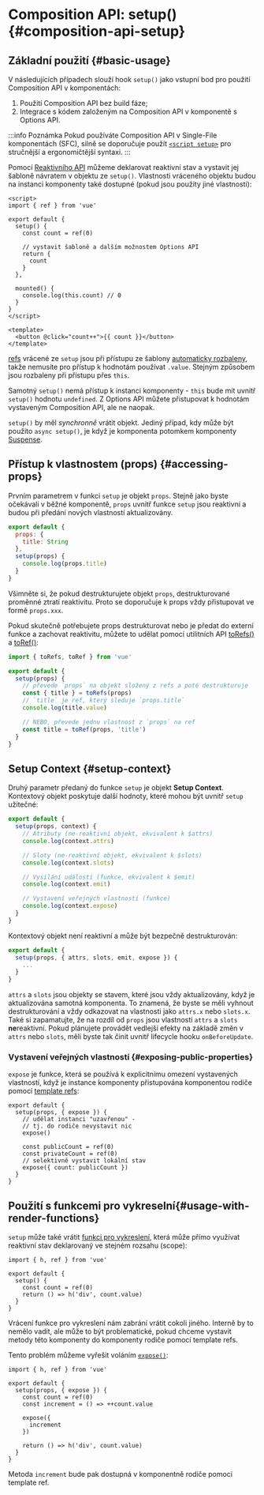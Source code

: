 # Composition API: setup() {#composition-api-setup}

## Základní použití {#basic-usage}

V následujících případech slouží hook `setup()` jako vstupní bod pro použití Composition API v komponentách:

1. Použití Composition API bez build fáze;
2. Integrace s kódem založeným na Composition API v komponentě s Options API.

:::info Poznámka
Pokud používáte Composition API v Single-File komponentách (SFC), silně se doporučuje použít [`<script setup>`](/api/sfc-script-setup) pro stručnější a ergonomičtější syntaxi.
:::

Pomocí [Reaktivního API](./reactivity-core) můžeme deklarovat reaktivní stav a vystavit jej šabloně návratem v objektu ze `setup()`. Vlastnosti vráceného objektu budou na instanci komponenty také dostupné (pokud jsou použity jiné vlastnosti):

```vue
<script>
import { ref } from 'vue'

export default {
  setup() {
    const count = ref(0)

    // vystavit šabloně a dalším možnostem Options API
    return {
      count
    }
  },

  mounted() {
    console.log(this.count) // 0
  }
}
</script>

<template>
  <button @click="count++">{{ count }}</button>
</template>
```

[refs](/api/reactivity-core#ref) vrácené ze `setup` jsou při přístupu ze šablony [automaticky rozbaleny](/guide/essentials/reactivity-fundamentals#deep-reactivity), takže nemusíte pro přístup k hodnotám používat `.value`. Stejným způsobem jsou rozbaleny při přístupu přes `this`.

Samotný `setup()` nemá přístup k instanci komponenty - `this` bude mít uvnitř `setup()` hodnotu `undefined`. Z Options API můžete přistupovat k hodnotám vystaveným Composition API, ale ne naopak.

`setup()` by měl _synchronně_ vrátit objekt. Jediný případ, kdy může být použito `async setup()`, je když je komponenta potomkem komponenty [Suspense](../guide/built-ins/suspense).

## Přístup k vlastnostem (props) {#accessing-props}

Prvním parametrem v funkci `setup` je objekt `props`. Stejně jako byste očekávali v&nbsp;běžné komponentě, `props` uvnitř funkce `setup` jsou reaktivní a budou při předání nových vlastností aktualizovány.

```js
export default {
  props: {
    title: String
  },
  setup(props) {
    console.log(props.title)
  }
}
```

Všimněte si, že pokud destrukturujete objekt `props`, destrukturované proměnné ztratí reaktivitu. Proto se doporučuje k props vždy přistupovat ve formě `props.xxx`.

Pokud skutečně potřebujete props destrukturovat nebo je předat do externí funkce a&nbsp;zachovat reaktivitu, můžete to udělat pomocí utilitních API [toRefs()](./reactivity-utilities#torefs) a [toRef()](/api/reactivity-utilities#toref):

```js
import { toRefs, toRef } from 'vue'

export default {
  setup(props) {
    // převede `props` na objekt složený z refs a poté destrukturuje
    const { title } = toRefs(props)
    // `title` je ref, který sleduje `props.title`
    console.log(title.value)

    // NEBO, převede jednu vlastnost z `props` na ref
    const title = toRef(props, 'title')
  }
}
```

## Setup Context {#setup-context}

Druhý parametr předaný do funkce `setup` je objekt **Setup Context**. Kontextový objekt poskytuje další hodnoty, které mohou být uvnitř `setup` užitečné:

```js
export default {
  setup(props, context) {
    // Atributy (ne-reaktivní objekt, ekvivalent k $attrs)
    console.log(context.attrs)

    // Sloty (ne-reaktivní objekt, ekvivalent k $slots)
    console.log(context.slots)

    // Vysílání událostí (funkce, ekvivalent k $emit)
    console.log(context.emit)

    // Vystavení veřejných vlastností (funkce)
    console.log(context.expose)
  }
}
```

Kontextový objekt není reaktivní a může být bezpečně destrukturován:

```js
export default {
  setup(props, { attrs, slots, emit, expose }) {
    ...
  }
}
```

`attrs` a `slots` jsou objekty se stavem, které jsou vždy aktualizovány, když je aktualizována samotná komponenta. To znamená, že byste se měli vyhnout destrukturování a vždy odkazovat na vlastnosti jako `attrs.x` nebo `slots.x`. Také si zapamatujte, že na rozdíl od `props` jsou vlastnosti `attrs` a `slots` **ne**reaktivní. Pokud plánujete provádět vedlejší efekty na základě změn v `attrs` nebo `slots`, měli byste tak činit uvnitř lifecycle hooku `onBeforeUpdate`.

### Vystavení veřejných vlastností {#exposing-public-properties}

`expose` je funkce, která se používá k explicitnímu omezení vystavených vlastností, když je instance komponenty přistupována komponentou rodiče pomocí [template refs](/guide/essentials/template-refs#ref-on-component):

```js{5,10}
export default {
  setup(props, { expose }) {
    // udělat instanci "uzavřenou" -
    // tj. do rodiče nevystavit nic
    expose()

    const publicCount = ref(0)
    const privateCount = ref(0)
    // selektivně vystavit lokální stav
    expose({ count: publicCount })
  }
}
```

## Použití s funkcemi pro vykreselní{#usage-with-render-functions}

`setup` může také vrátit [funkci pro vykreslení](/guide/extras/render-function), která může přímo využívat reaktivní stav deklarovaný ve stejném rozsahu (scope):

```js{6}
import { h, ref } from 'vue'

export default {
  setup() {
    const count = ref(0)
    return () => h('div', count.value)
  }
}
```

Vrácení funkce pro vykreslení nám zabrání vrátit cokoli jiného. Interně by to nemělo vadit, ale může to být problematické, pokud chceme vystavit metody této komponenty do komponenty rodiče pomocí template refs.

Tento problém můžeme vyřešit voláním [`expose()`](#exposing-public-properties):

```js{8-10}
import { h, ref } from 'vue'

export default {
  setup(props, { expose }) {
    const count = ref(0)
    const increment = () => ++count.value

    expose({
      increment
    })

    return () => h('div', count.value)
  }
}
```

Metoda `increment` bude pak dostupná v komponentně rodiče pomocí template ref.
